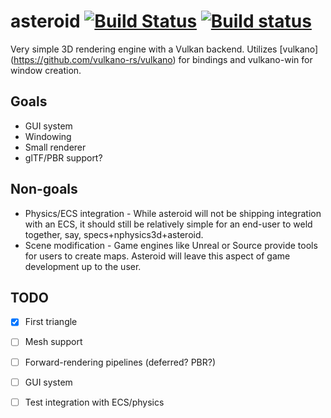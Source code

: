 
# asteroid [![Build Status](https://travis-ci.org/zphixon/asteroid.svg?branch=asteroid-3d)](https://travis-ci.org/zphixon/asteroid)  [![Build status](https://ci.appveyor.com/api/projects/status/pns13jbrgn1lyhon/branch/asteroid-3d?svg=true)](https://ci.appveyor.com/project/zphixon/asteroid/branch/asteroid-3d)

Very simple 3D rendering engine with a Vulkan backend. Utilizes [vulkano]
(https://github.com/vulkano-rs/vulkano) for bindings and vulkano-win for window
creation.

## Goals

* GUI system
* Windowing
* Small renderer
* glTF/PBR support?

## Non-goals

* Physics/ECS integration - While asteroid will not be shipping integration with
  an ECS, it should still be relatively simple for an end-user to weld together,
  say, specs+nphysics3d+asteroid.
* Scene modification - Game engines like Unreal or Source provide tools for users
  to create maps. Asteroid will leave this aspect of game development up to the
  user.

## TODO

* [X] First triangle
* [ ] Mesh support
* [ ] Forward-rendering pipelines (deferred? PBR?)
* [ ] GUI system
* [ ] Test integration with ECS/physics

